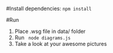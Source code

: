 #Install dependencies:
``` npm install ```

#Run
1. Place .wsg file in data/ folder
2. Run ``` node diagrams.js```
3. Take a look at your awesome pictures